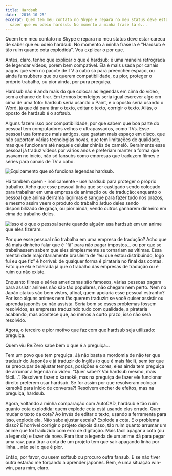 ```yaml
---
title: Hardsub
date: '2016-10-25'
excerpt: Quem tem meu contato no Skype e repara no meu status deve estar careca de
  saber que eu odeio hardsub. No momento a minha frase lá é...
---
```




Quem tem meu contato no Skype e repara no meu status deve estar careca de saber que eu odeio hardsub. No momento a minha frase lá é "Hardsub é tão ruim quanto cota explodida". Vou explicar o por que.

Antes, claro, tenho que explicar o que é hardsub: é uma maneira retrógrada de legendar vídeos, porém bem compatível. Ela é mais usada por canais pagos que vem no pacote de TV a cabo só para preencher espaço, ou ainda fansubbers que ou querem compatibilidade, ou pior, proteger o próprio trabalho, ou pior ainda, por pura preguiça.

Hardsub não é anda mais do que colocar as legendas em cima do vídeo, sem a chance de tirar. Em termos bem leigos seria igual escrever algo em cima de uma foto: hardsub seria usando o Paint, e o oposto seria usando o Word, já que dá para tirar o texto, editar o texto, corrigir o texto. Aliás, o oposto de hardsub é o softsub.

Alguns fazem isso por compatibilidade, por que sabem que boa parte do pessoal tem computadores velhos e ultrapassados, como TVs. Esse pessoal usa formatos mais antigos, que gastam mais espaço em disco, que não suportam várias tecnologias novas, que tem limitações de qualidade, mas que funcionam até naquele celular chinês de camelô. Geralmente esse pessoal já traduz vídeos por vários anos e preferiam manter a forma que usavam no início, não só fansubs como empresas que traduzem filmes e séries para canais de TV a cabo.

![Equipamento que só funciona legendas hardsub.](https://image.middle-edge.jp/medium/0dcf477e2d84809ac9c9eba509c1e139.jpg)

Há também quem - ironicamente - use hardsub para proteger o próprio trabalho. Acho que esse pessoal tinha que ser castigado sendo colocado para trabalhar em uma empresa de animação ou de tradução: enquanto o pessoal que anima derrama lágrimas e sangue para fazer tudo nos prazos, e mesmo assim veem o produto do trabalho árduo deles sendo disponibilizado de graça, ou pior ainda, vendo outros ganharem dinheiro em cima do trabalho deles.

![Isso é o que o pessoal sente quando alguém usa hardsub em um anime que eles fizeram.](https://33.media.tumblr.com/57e9a9aca10fe9695e4b64ee209f8030/tumblr_nlv2tn3UF81r4vymlo1_540.gif)

Por que esse pessoal não trabalha em uma empresa de tradução? Acho que dá mais dinheiro falar que é “fã” para não pagar impostos… ou por que se trabalhassem sabem que eles simplesmente se tornariam as vítimas. Essa mentalidade majoritariamente brasileira de “eu que estou distribuindo, logo fui eu que fiz” é horrível: de qualquer forma é pirataria no final das contas. Fato que ela é tolerada já que o trabalho das empresas de tradução ou é ruim ou não existe.

Enquanto filmes e séries americanas são famosos, várias pessoas pagam para assistir animes não são tão populares, não chegam nem perto. Nem no Japão otakus são bem vistos, afinal, quem apoiaria esse pessoal estranho? Por isso alguns animes nem fãs querem traduzir: se você quiser assistir ou aprenda japonês ou não assista. Seria bom se esses problemas fossem resolvidos, as empresas traduzindo tudo com qualidade, a pirataria acabando, mas acontece que, ao menos a curto prazo, isso não será resolvido.

Agora, o terceiro e pior motivo que faz com que hardsub seja utilizado: preguiça.

<object type="image/svg+xml" data="https://cdn.rawgit.com/qgustavor/3f6344d1cad50952288c999707181874/raw/a74f571240fdf18df888decacf2387e8fa87dc2d/sloth.svg">Quem viu Re:Zero sabe bem o que é a preguiça…</object>

Tem um povo que tem preguiça. Já não basta a mordomia de não ter que traduzir do Japonês e já traduzir do Inglês (o que é mais fácil), sem ter que se preocupar de ajustar tempos, posições e cores, eles ainda tem preguiça de arrumar a legenda no vídeo. “Quer saber? Vai hardsub mesmo, mais fácil…”. Resolvem fazer o karaokê, mas na preguiça de fazer ele funcionar direito preferem usar hardsub. Se for assim por que resolveram colocar karaokê para início de conversa?! Resolvem encher de efeitos, mas na preguiça, hardsub.

Agora, voltando a minha comparação com AutoCAD, hardsub é tão ruim quanto cota explodida: quem explode cota está usando elas errado. Quer mudar o texto da cota? Ao invés de editar o texto, usando a ferramenta para isso, explode ela. Não sabe ajustar escala? Explode a cota. E o problema disso? É horrível corrigir o projeto depois disso, tão ruim quanto arrumar um anime que foi traduzido com erro de digitação. Mais fácil apagar a cota (ou a legenda) e fazer de novo. Para tirar a legenda de um anime dá para pegar uma raw, para tirar a cota de um projeto tem que sair apagando linha por linha… não sei o que é pior.

Então, por favor, ou usem softsub ou procuro outra fansub. E se não tiver outra estarão me forçando a aprender japonês. Bem, é uma situação win-win, para mim, claro.